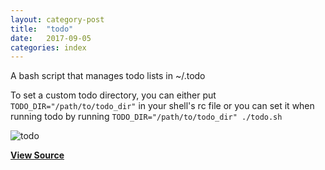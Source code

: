 ```yaml
---
layout: category-post
title:  "todo"
date:   2017-09-05
categories: index
---
```


A bash script that manages todo lists in ~/.todo

To set a custom todo directory, you can either put `TODO_DIR="/path/to/todo_dir"` in your shell's rc file or you can set it when running todo by running `TODO_DIR="/path/to/todo_dir" ./todo.sh`

![todo](https://raw.githubusercontent.com/simoniz0r/todo/master/Screenshot.png)


**[View Source](https://github.com/simoniz0r/todo)**
